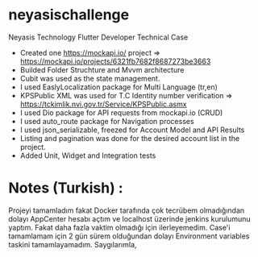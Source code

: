 # neyasischallenge

Neyasis Technology Flutter Developer Technical Case

- Created one https://mockapi.io/ project => https://mockapi.io/projects/6321fb7682f8687273be3663
- Builded Folder Struchture and Mvvm architecture
- Cubit was used as the state management.
- I used EaslyLocalization package for Multi Language (tr,en)
- KPSPublic XML was used for T.C Identity number verification => https://tckimlik.nvi.gov.tr/Service/KPSPublic.asmx
- I used Dio package for API requests from mockapi.io (CRUD)
- I used auto_route package for Navigation processes
- I used json_serializable, freezed for Account Model and API Results
- Listing and pagination was done for the desired account list in the project.
- Added Unit, Widget and Integration tests

# Notes (Turkish) :
Projeyi tamamladım fakat Docker tarafında çok tecrübem olmadığından dolayı AppCenter hesabı açtım ve localhost üzerinde jenkins kurulumunu yaptım. Fakat daha fazla vaktim olmadığı için ilerleyemedim. Case'i tamamlamam için 2 gün sürem olduğundan dolayı Environment variables taskini tamamlayamadım.
Saygılarımla,

